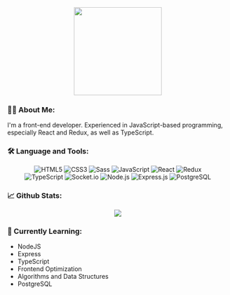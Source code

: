 <div align="center">
  <img src="https://media0.giphy.com/media/2zeji2UedvZzvIZ45N/giphy.gif" width="200"/>
</div>

### :raising_hand_man: About Me:

I'm a front-end developer. Experienced in JavaScript-based programming, especially React and Redux, as well as TypeScript.

### :hammer_and_wrench: Language and Tools:

<div align="center">
  <img src="https://img.shields.io/badge/HTML5-E34F26?style=for-the-badge&logo=html5&logoColor=FFFFFF" alt="HTML5" />
  <img src="https://img.shields.io/badge/CSS3-1572B6?style=for-the-badge&logo=css3&logoColor=FFFFFF" alt="CSS3" />
  <img src="https://img.shields.io/badge/SASS-C56294?style=for-the-badge&logo=sass&logoColor=FFFFFF" alt="Sass" />
  <img src="https://img.shields.io/badge/JavaScript-F7DF1E?style=for-the-badge&logo=javascript&logoColor=000000" alt="JavaScript" />
  <img src="https://img.shields.io/badge/React-61DAFB?style=for-the-badge&logo=react&logoColor=000000" alt="React" />
  <img src="https://img.shields.io/badge/Redux-764ABC?style=for-the-badge&logo=redux&logoColor=FFFFFF" alt="Redux" />  
</div>

<div align="center">
  <img src="https://img.shields.io/badge/TypeScript-3178C6?style=for-the-badge&logo=typescript&logoColor=white" alt="TypeScript" />
  <img src="https://img.shields.io/badge/Socket.io-black?style=for-the-badge&logo=socket.io&badgeColor=010101" alt="Socket.io" />
  <img src="https://img.shields.io/badge/node.js-6DA55F?style=for-the-badge&logo=node.js&logoColor=white" alt="Node.js" />
  <img src="https://img.shields.io/badge/express.js-%23404d59.svg?style=for-the-badge&logo=express&logoColor=%2361DAFB" alt="Express.js" />
  <img src="https://img.shields.io/badge/PostgreSQL-31648D?style=for-the-badge&logo=postgresql&logoColor=FFFFFF" alt="PostgreSQL" />
</div>

### :chart_with_upwards_trend: Github Stats:

<div align="center">
  <img src="https://github-readme-stats.vercel.app/api/top-langs/?username=Alanwei0502&layout=donut&hide=md" />
</div>

### :brain: Currently Learning:

- NodeJS
- Express
- TypeScript
- Frontend Optimization
- Algorithms and Data Structures
- PostgreSQL
